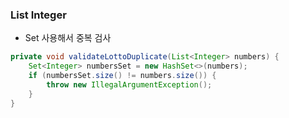 ### List Integer

- Set 사용해서 중복 검사
```java
private void validateLottoDuplicate(List<Integer> numbers) {  
    Set<Integer> numbersSet = new HashSet<>(numbers);  
    if (numbersSet.size() != numbers.size()) {  
        throw new IllegalArgumentException();  
    }  
}
```
